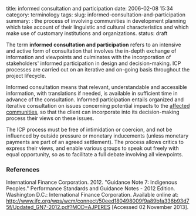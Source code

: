 title: informed consultation and participation
date: 2006-02-08 15:34
category: terminology
tags:
slug: informed-consultation-and-participation
summary: : the process of involving communities in development planning which take account of their linguistic and cultural characteristics and which make use of customary institutions and organizations.
status: draft


The term **informed consultation and participation** refers to an intensive and active form of consultation that involves the in-depth exchange of information and viewpoints and culminates with the incorporation of stakeholders' informed participation in design and decision-making. ICP processes are carried out on an iterative and on-going basis throughout the project lifecycle.

Informed consultation means that relevant, understandable and accessible information, with translations if needed, is available in sufficient time in advance of the consultation. Informed participation entails organized and iterative consultation on issues concerning potential impacts to the [affected communities](/terms/affect-communities), so that the client can incorporate into its decision-making process their views on these issues.
 
The ICP process must be free of intimidation or coercion, and not be influenced by outside pressure or monetary inducements (unless monetary payments are part of an agreed settlement). The process allows critics to express their views, and enable various groups to speak out freely with equal opportunity, so as to facilitate a full debate involving all viewpoints.

### References

International Finance Corporation. 2012. "Guidance Note 7: Indigenous Peoples." Performance Standards and Guidance Notes - 2012 Edition. Washington D.C.: International Finance Corporation. Available online at: http://www.ifc.org/wps/wcm/connect/50eed180498009f9a89bfa336b93d75f/Updated_GN7-2012.pdf?MOD=AJPERES [Accessed 02 November 2013].


<!--
annex5_glossary_doc-a.md

informed consultation and participation: Methods for involving indigenous communities in development planning which take account of their linguistic and cultural characteristics and which make use of indigenous institutions and organizations. 

--->
